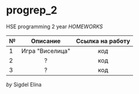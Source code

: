 # progrep_2
HSE programming 2 year
*HOMEWORKS* 


№|Описание|Ссылка на работу
---|:---:|:---:
1|Игра "Виселица"|*код*
2|?|код
3|?|код


*by* Sigdel Elina
